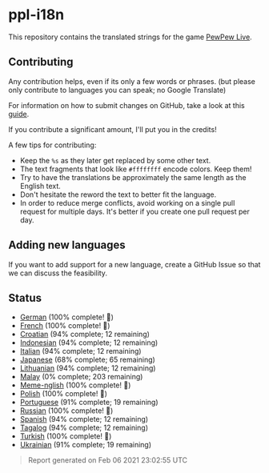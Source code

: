 [//]: # "This file is automatically generated by generate_readme.py"
# ppl-i18n
This repository contains the translated strings for the game [PewPew Live](https://pewpew.live).
## Contributing
Any contribution helps, even if its only a few words or phrases.
(but please only contribute to languages you can speak; no Google Translate)

For information on how to submit changes on GitHub, take a look at this [guide](https://docs.github.com/en/free-pro-team@latest/github/managing-files-in-a-repository/editing-files-in-another-users-repository).

If you contribute a significant amount, I'll put you in the credits!

A few tips for contributing:
* Keep the `%s` as they later get replaced by some other text.
* The text fragments that look like `#ffffffff` encode colors. Keep them!
* Try to have the translations be approximately the same length as the English text.
* Don't hesitate the reword the text to better fit the language.
* In order to reduce merge conflicts, avoid working on a single pull request for multiple days. It's better if you create one pull request per day.
## Adding new languages
If you want to add support for a new language, create a GitHub Issue so that we can discuss
the feasibility.
## Status
* [German](/translations/deu.po) (100% complete! 🎉)
* [French](/translations/fra.po) (100% complete! 🎉)
* [Croatian](/translations/hrv.po) (94% complete; 12 remaining)
* [Indonesian](/translations/ind.po) (94% complete; 12 remaining)
* [Italian](/translations/ita.po) (94% complete; 12 remaining)
* [Japanese](/translations/jpn.po) (68% complete; 65 remaining)
* [Lithuanian](/translations/lit.po) (94% complete; 12 remaining)
* [Malay](/translations/msa.po) (0% complete; 203 remaining)
* [Meme-nglish](/translations/meme.po) (100% complete! 🎉)
* [Polish](/translations/pol.po) (100% complete! 🎉)
* [Portuguese](/translations/por.po) (91% complete; 19 remaining)
* [Russian](/translations/rus.po) (100% complete! 🎉)
* [Spanish](/translations/spa.po) (94% complete; 12 remaining)
* [Tagalog](/translations/tgl.po) (94% complete; 12 remaining)
* [Turkish](/translations/tur.po) (100% complete! 🎉)
* [Ukrainian](/translations/ukr.po) (91% complete; 19 remaining)
> Report generated on Feb 06 2021 23:02:55 UTC